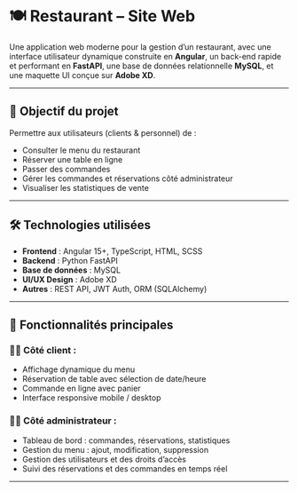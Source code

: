 # 🍽️ Restaurant – Site Web

Une application web moderne pour la gestion d’un restaurant, avec une interface utilisateur dynamique construite en **Angular**, un back-end rapide et performant en **FastAPI**, une base de données relationnelle **MySQL**, et une maquette UI conçue sur **Adobe XD**.

---

## 🎯 Objectif du projet

Permettre aux utilisateurs (clients & personnel) de :
- Consulter le menu du restaurant
- Réserver une table en ligne
- Passer des commandes
- Gérer les commandes et réservations côté administrateur
- Visualiser les statistiques de vente

---

## 🛠️ Technologies utilisées

- **Frontend** : Angular 15+, TypeScript, HTML, SCSS
- **Backend** : Python FastAPI
- **Base de données** : MySQL
- **UI/UX Design** : Adobe XD
- **Autres** : REST API, JWT Auth, ORM (SQLAlchemy)

---

## 🔧 Fonctionnalités principales

### 👨‍🍳 Côté client :
- Affichage dynamique du menu
- Réservation de table avec sélection de date/heure
- Commande en ligne avec panier
- Interface responsive mobile / desktop

### 🧑‍💼 Côté administrateur :
- Tableau de bord : commandes, réservations, statistiques
- Gestion du menu : ajout, modification, suppression
- Gestion des utilisateurs et des droits d’accès
- Suivi des réservations et des commandes en temps réel

---

